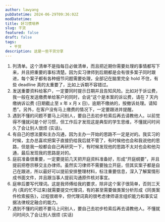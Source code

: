 ```yaml
---
author: lawyang
pubDatetime: 2024-06-29T09:36:02Z
modDatetime: 
title: 好习惯培养
slug: 干货
featured: false
draft: false
tags:
  - 干货
description: 这是一些干货分享
---
```

1. 列清单。这个清单不是指每日必做清单，而且把近期你需要处理的事情都写下来，并且把重要的事标清楚。因为实习律师到后期都是会有很多案子同时跟进，每个案子都有各种细节问题需要处理，全部记在脑里完全 hold 不住，有些 deadline 真的太重要了，比如上诉期不容错过。
2. 发送重要资料给客户，一定要同时提示日期并且告知风险。比如对于诉讼费，我一般在发送缴费单给客户的同时，会说“这个是本案的诉讼费，请在 7 天内缴纳诉讼费 (日期截止至 x 年 x 月 x 日)，逾期不缴纳的，按撤诉处理。请知悉”。另外，在客户没有马上缴费的情况下，一定要跟进并提醒。
3. 遇到不懂的问题不要马上问别人，要自己去初步检索后再去请教他人。以前觉得不懂就问是个好习惯，但工作后才发现这是典型的学生思维，不懂就问时间久了会让别人很烦 (实话)。
4. 有自己的想法要和主办沟通，因为主办一开始的思路不一定是对的。我实习的时候，主办总喜欢把案子直接扔给我后就不管了，有时候他也会和我说他的思路，但是我一般都会自己再研究一下，有时候发现他的思路不太对也会和他沟通，最后发现我的思路是对的。
5. 庭前准备很重要，一定要提前几天把开庭资料准备好，形成“开庭纲要”，并且提前把卷宗移交主办律师。虽然实习律师不需要独立开庭，但其实案子都是自己在跟进，所以最好可以提前安排整理材料，标注重要信息，深入了解案情形成书面文件，并且跟当事人提前沟通原件核对事宜。
6. 庭审后要写代理词。这是我师傅给我的要求，除非这个案子很简单，否则三天内 (真的忙不过来)就需要提交代理词，有的甚至需要做类案分析形成《同类案件检索报告》，过程很艰辛，但代理词真的很考虑律师语言组织能力和事实证据法律规定融合的能力。
7. 遇到不懂的问题不要马上问别人，要自己去初步检索后再去请教他人。不懂就问时间久了会让别人很烦 (实话)
